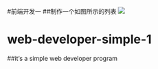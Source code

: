 #前端开发一
##制作一个如图所示的列表
![](https://github.com/themachine15/web-developer-simples/raw/master/simple1/img/示例.png)  


# web-developer-simple-1
##it‘s a simple web developer program
